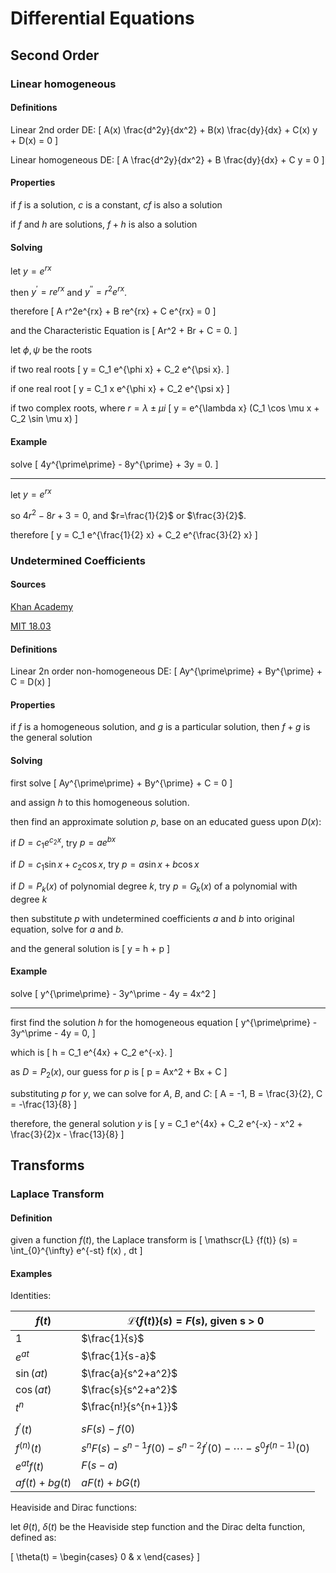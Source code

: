 # Differential Equations

## Second Order

### Linear homogeneous

#### Definitions
Linear 2nd order DE:
\[
A(x) \frac{d^2y}{dx^2} + B(x) \frac{dy}{dx} + C(x) y + D(x) = 0
\]

Linear homogeneous DE:
\[
A \frac{d^2y}{dx^2} + B \frac{dy}{dx} + C y = 0
\]

#### Properties
if $f$ is a solution, $c$ is a constant, $cf$ is also a solution

if $f$ and $h$ are solutions, $f+h$ is also a solution

#### Solving
let $y = e^{rx}$

then $y^\prime = re^{rx}$ and $y^{\prime\prime} = r^2e^{rx}$.

therefore
\[
A r^2e^{rx} + B re^{rx} + C e^{rx} = 0
\]

and the Characteristic Equation is
\[
Ar^2 + Br + C = 0.
\]

let $\phi , \psi$ be the roots

if two real roots
\[
y = C_1 e^{\phi x} + C_2 e^{\psi x}.
\]

if one real root
\[
y = C_1 x e^{\phi x} + C_2 e^{\psi x}
\]

if two complex roots, where $r = \lambda \pm \mu i$
\[
y = e^{\lambda x} (C_1 \cos \mu x + C_2 \sin \mu x)
\]




#### Example
solve
\[
4y^{\prime\prime} - 8y^{\prime} + 3y = 0.
\]

---

let $y = e^{rx}$

so $4r^2 - 8r + 3 = 0$, and $r=\frac{1}{2}$ or $\frac{3}{2}$.

therefore
\[
y = C_1 e^{\frac{1}{2} x} + C_2 e^{\frac{3}{2} x}
\]


### Undetermined Coefficients
#### Sources
[Khan Academy](https://www.khanacademy.org/math/differential-equations/second-order-differential-equations#undetermined-coefficients)

[MIT 18.03](https://ocw.mit.edu/courses/mathematics/18-03sc-differential-equations-fall-2011/unit-ii-second-order-constant-coefficient-linear-equations/undetermined-coefficients/MIT18_03SCF11_s16_1text.pdf)

#### Definitions
Linear 2n order non-homogeneous DE:
\[
Ay^{\prime\prime} + By^{\prime} + C = D(x)
\]

#### Properties
if $f$ is a homogeneous solution, and $g$ is a particular solution, then $f + g$ is the general solution

#### Solving
first solve
\[
Ay^{\prime\prime} + By^{\prime} + C = 0
\]

and assign $h$ to this homogeneous solution.

then find an approximate solution $p$, base on an educated guess upon $D(x)$:

if $D = c_1e^{c_2x}$, try $p = ae^{bx}$

if $D = c_1 \sin x + c_2 \cos x$, try $p = a\sin x + b\cos x$

if $D = P_k(x)$ of polynomial degree $k$, try $p = G_k(x)$ of a polynomial with degree $k$

then substitute $p$ with undetermined coefficients $a$ and $b$ into original equation, solve for $a$ and $b$.

and the general solution is
\[
y = h + p
\]

#### Example
solve
\[
y^{\prime\prime} - 3y^\prime - 4y = 4x^2
\]

---

first find the solution $h$ for the homogeneous equation
\[
y^{\prime\prime} - 3y^\prime - 4y = 0,
\]

which is
\[
h = C_1 e^{4x} + C_2 e^{-x}.
\]

as $D = P_2(x)$, our guess for $p$ is
\[
p = Ax^2 + Bx + C
\]

substituting $p$ for $y$, we can solve for $A$, $B$, and $C$:
\[
A = -1, B = \frac{3}{2}, C = -\frac{13}{8}
\]

therefore, the general solution $y$ is
\[
y = C_1 e^{4x} + C_2 e^{-x} - x^2 + \frac{3}{2}x - \frac{13}{8}
\]

## Transforms

### Laplace Transform

#### Definition
given a function $f(t)$, the Laplace transform is
\[
\mathscr{L} \{f(t)\} (s) = \int_{0}^{\infty} e^{-st} f(x) \, dt
\]

#### Examples
Identities:

| $f(t)$ | $\mathscr{L} \{f(t)\} (s) = F(s)$, given s $\gt$ 0 |
| --- | --- |
| $1$ | $\frac{1}{s}$ |
| $e^{at}$ | $\frac{1}{s-a}$ |
| $\sin(at)$ | $\frac{a}{s^2+a^2}$ |
| $\cos(at)$ | $\frac{s}{s^2+a^2}$ |
| $t^n$ | $\frac{n!}{s^{n+1}}$ |
|||
| $f^{\prime}(t)$ | $sF(s) - f(0)$ |
| $f^{(n)}(t)$ | $s^n F(s) - s^{n-1} f(0) - s^{n-2} f^\prime (0) - \cdots - s^0 f^{(n-1)}(0)$ |
| $e^{at} f(t)$ | $F(s-a)$ |
| $af(t) + bg(t)$ | $aF(t) + bG(t)$ |

Heaviside and Dirac functions:

let $\theta(t)$, $\delta(t)$ be the Heaviside step function and the Dirac delta function, defined as:

\[
\theta(t) = \begin{cases}
0 & x
\end{cases}
\]

